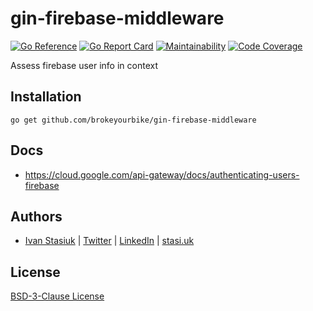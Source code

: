 # gin-firebase-middleware

[![Go Reference](https://pkg.go.dev/badge/github.com/brokeyourbike/gin-firebase-middleware.svg)](https://pkg.go.dev/github.com/brokeyourbike/gin-firebase-middleware)
[![Go Report Card](https://goreportcard.com/badge/github.com/brokeyourbike/gin-firebase-middleware)](https://goreportcard.com/report/github.com/brokeyourbike/gin-firebase-middleware)
[![Maintainability](https://qlty.sh/gh/brokeyourbike/projects/gin-firebase-middleware/maintainability.svg)](https://qlty.sh/gh/brokeyourbike/projects/gin-firebase-middleware)
[![Code Coverage](https://qlty.sh/gh/brokeyourbike/projects/gin-firebase-middleware/coverage.svg)](https://qlty.sh/gh/brokeyourbike/projects/gin-firebase-middleware)

Assess firebase user info in context

## Installation

```
go get github.com/brokeyourbike/gin-firebase-middleware
```

## Docs

- https://cloud.google.com/api-gateway/docs/authenticating-users-firebase

## Authors
- [Ivan Stasiuk](https://github.com/brokeyourbike) | [Twitter](https://twitter.com/brokeyourbike) | [LinkedIn](https://www.linkedin.com/in/brokeyourbike) | [stasi.uk](https://stasi.uk)

## License
[BSD-3-Clause License](https://github.com/glocurrency/clearfx-api/blob/main/LICENSE)
